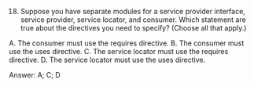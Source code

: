 18. Suppose you have separate modules for a service provider interface, service provider, service locator, and 
    consumer. Which statement are true about the directives you need to specify? (Choose all that apply.)

A. The consumer must use the requires directive.
B. The consumer must use the uses directive.
C. The service locator must use the requires directive.
D. The service locator must use the uses directive.


Answer: A; C; D